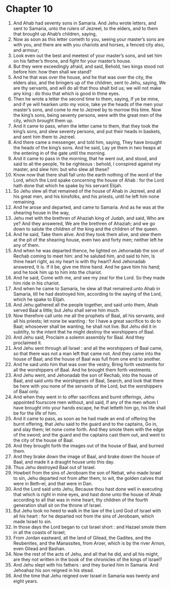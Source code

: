 # Chapter 10

1. And Ahab had seventy sons in Samaria. And Jehu wrote letters, and sent to Samaria, unto the rulers of Jezreel, to the elders, and to them that brought up Ahab’s children, saying,
2. Now as soon as this letter cometh to you, seeing your master’s sons are with you, and there are with you chariots and horses, a fenced city also, and armour;
3. Look even out the best and meetest of your master’s sons, and set him on his father’s throne, and fight for your master’s house.
4. But they were exceedingly afraid, and said, Behold, two kings stood not before him: how then shall we stand?
5. And he that was over the house, and he that was over the city, the elders also, and the bringers up of the children, sent to Jehu, saying, We are thy servants, and will do all that thou shalt bid us; we will not make any king : do thou that which is good in thine eyes.
6. Then he wrote a letter the second time to them, saying, If ye be mine, and if ye will hearken unto my voice, take ye the heads of the men your master’s sons, and come to me to Jezreel by to morrow this time. Now the king’s sons, being seventy persons, were with the great men of the city, which brought them up.
7. And it came to pass, when the letter came to them, that they took the king’s sons, and slew seventy persons, and put their heads in baskets, and sent him them to Jezreel.
8. And there came a messenger, and told him, saying, They have brought the heads of the king’s sons. And he said, Lay ye them in two heaps at the entering in of the gate until the morning.
9. And it came to pass in the morning, that he went out, and stood, and said to all the people, Ye be righteous : behold, I conspired against my master, and slew him: but who slew all these?
10. Know now that there shall fall unto the earth nothing of the word of the Lord, which the Lord spake concerning the house of Ahab : for the Lord hath done that which he spake by his servant Elijah.
11. So Jehu slew all that remained of the house of Ahab in Jezreel, and all his great men, and his kinsfolks, and his priests, until he left him none remaining.
12. And he arose and departed, and came to Samaria. And as he was at the shearing house in the way,
13. Jehu met with the brethren of Ahaziah king of Judah, and said, Who are ye? And they answered, We are the brethren of Ahaziah; and we go down to salute the children of the king and the children of the queen.
14. And he said, Take them alive. And they took them alive, and slew them at the pit of the shearing house, even two and forty men; neither left he any of them.
15. And when he was departed thence, he lighted on Jehonadab the son of Rechab coming to meet him: and he saluted him, and said to him, Is thine heart right, as my heart is with thy heart? And Jehonadab answered, It is. If it be, give me thine hand. And he gave him his hand; and he took him up to him into the chariot.
16. And he said, Come with me, and see my zeal for the Lord. So they made him ride in his chariot.
17. And when he came to Samaria, he slew all that remained unto Ahab in Samaria, till he had destroyed him, according to the saying of the Lord, which he spake to Elijah.
18. And Jehu gathered all the people together, and said unto them, Ahab served Baal a little; but Jehu shall serve him much.
19. Now therefore call unto me all the prophets of Baal, all his servants, and all his priests; let none be wanting : for I have a great sacrifice to do to Baal; whosoever shall be wanting, he shall not live. But Jehu did it in subtilty, to the intent that he might destroy the worshippers of Baal.
20. And Jehu said, Proclaim a solemn assembly for Baal. And they proclaimed it.
21. And Jehu sent through all Israel : and all the worshippers of Baal came, so that there was not a man left that came not. And they came into the house of Baal; and the house of Baal was full from one end to another.
22. And he said unto him that was over the vestry, Bring forth vestments for all the worshippers of Baal. And he brought them forth vestments.
23. And Jehu went, and Jehonadab the son of Rechab, into the house of Baal, and said unto the worshippers of Baal, Search, and look that there be here with you none of the servants of the Lord, but the worshippers of Baal only.
24. And when they went in to offer sacrifices and burnt offerings, Jehu appointed fourscore men without, and said, If any of the men whom I have brought into your hands escape, he that letteth him go, his life shall be for the life of him.
25. And it came to pass, as soon as he had made an end of offering the burnt offering, that Jehu said to the guard and to the captains, Go in, and slay them; let none come forth. And they smote them with the edge of the sword; and the guard and the captains cast them out, and went to the city of the house of Baal.
26. And they brought forth the images out of the house of Baal, and burned them.
27. And they brake down the image of Baal, and brake down the house of Baal, and made it a draught house unto this day.
28. Thus Jehu destroyed Baal out of Israel.
29. Howbeit from the sins of Jeroboam the son of Nebat, who made Israel to sin, Jehu departed not from after them, to wit, the golden calves that were in Beth–el, and that were in Dan.
30. And the Lord said unto Jehu, Because thou hast done well in executing that which is right in mine eyes, and hast done unto the house of Ahab according to all that was in mine heart, thy children of the fourth generation shall sit on the throne of Israel.
31. But Jehu took no heed to walk in the law of the Lord God of Israel with all his heart : for he departed not from the sins of Jeroboam, which made Israel to sin.
32. In those days the Lord began to cut Israel short : and Hazael smote them in all the coasts of Israel;
33. From Jordan eastward, all the land of Gilead, the Gadites, and the Reubenites, and the Manassites, from Aroer, which is by the river Arnon, even Gilead and Bashan.
34. Now the rest of the acts of Jehu, and all that he did, and all his might, are they not written in the book of the chronicles of the kings of Israel?
35. And Jehu slept with his fathers : and they buried him in Samaria. And Jehoahaz his son reigned in his stead.
36. And the time that Jehu reigned over Israel in Samaria was twenty and eight years.

